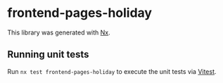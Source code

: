 # frontend-pages-holiday

This library was generated with [Nx](https://nx.dev).

## Running unit tests

Run `nx test frontend-pages-holiday` to execute the unit tests via [Vitest](https://vitest.dev/).
